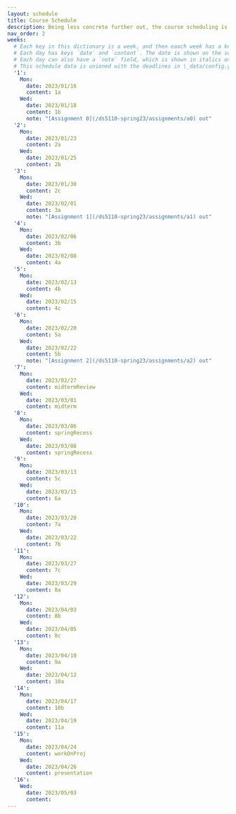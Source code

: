 ```yaml
---
layout: schedule
title: Course Schedule 
description: Being less concrete further out, the course scheduling is tentative and subject to changes.
nav_order: 2
weeks:
  # Each key in this dictionary is a week, and then eaach week has a key in [Mon, Tue, Wed, Thu, Fri].
  # Each day has keys `date` and `content`. The date is shown on the schedule, and `content` is a key into the yml file in \_data/modules.yml. `content` may be an array.
  # Each day can also have a `note` field, which is shown in italics on the calendar.
  # This schedule data is unioned with the deadlines in \_data/config.yml
  '1':
    Mon:
      date: 2023/01/16
      content: 1a
    Wed:
      date: 2023/01/18
      content: 1b
      note: "[Assignment 0](/ds5110-spring23/assignments/a0) out"
  '2':
    Mon:
      date: 2023/01/23
      content: 2a
    Wed:
      date: 2023/01/25
      content: 2b
  '3':
    Mon:
      date: 2023/01/30
      content: 2c
    Wed:
      date: 2023/02/01
      content: 3a
      note: "[Assignment 1](/ds5110-spring23/assignments/a1) out"
  '4':
    Mon:
      date: 2023/02/06
      content: 3b
    Wed:
      date: 2023/02/08
      content: 4a
  '5':
    Mon:
      date: 2023/02/13
      content: 4b
    Wed:
      date: 2023/02/15
      content: 4c
  '6':
    Mon:
      date: 2023/02/20
      content: 5a
    Wed:
      date: 2023/02/22
      content: 5b
      note: "[Assignment 2](/ds5110-spring23/assignments/a2) out"
  '7':
    Mon:
      date: 2023/02/27
      content: midtermReview
    Wed:
      date: 2023/03/01
      content: midterm
  '8':
    Mon:
      date: 2023/03/06
      content: springRecess
    Wed:
      date: 2023/03/08
      content: springRecess
  '9':
    Mon:
      date: 2023/03/13
      content: 5c
    Wed:
      date: 2023/03/15
      content: 6a
  '10':
    Mon:
      date: 2023/03/20
      content: 7a
    Wed:
      date: 2023/03/22
      content: 7b
  '11':
    Mon:
      date: 2023/03/27
      content: 7c
    Wed:
      date: 2023/03/29
      content: 8a
  '12':
    Mon:
      date: 2023/04/03
      content: 8b
    Wed:
      date: 2023/04/05
      content: 8c
  '13':
    Mon:
      date: 2023/04/10
      content: 9a
    Wed:
      date: 2023/04/12
      content: 10a
  '14':
    Mon:
      date: 2023/04/17
      content: 10b
    Wed:
      date: 2023/04/19
      content: 11a
  '15':
    Mon:
      date: 2023/04/24
      content: workOnProj
    Wed:
      date: 2023/04/26
      content: presentation
  '16':
    Wed:
      date: 2023/05/03
      content: 
---
```

